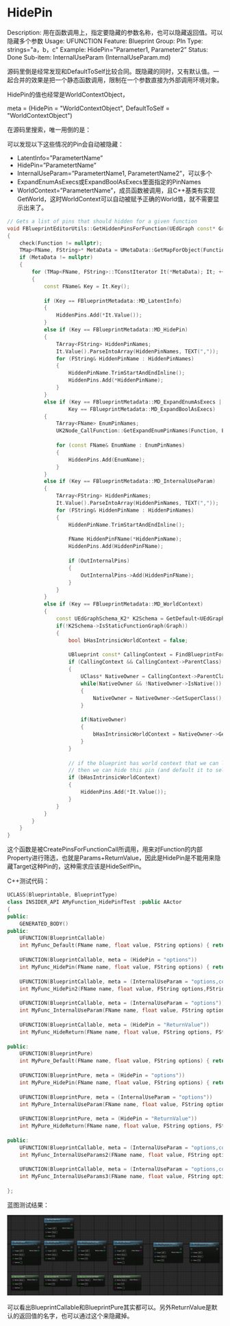 # HidePin

Description: 用在函数调用上，指定要隐藏的参数名称，也可以隐藏返回值。可以隐藏多个参数
Usage: UFUNCTION
Feature: Blueprint
Group: PIn
Type: strings="a，b，c"
Example: HidePin="Parameter1, Parameter2”
Status: Done
Sub-item: InternalUseParam (InternalUseParam.md)

源码里倒是经常发现和DefaultToSelf比较合同。既隐藏的同时，又有默认值。一起合并的效果是把一个静态函数调用，限制在一个参数直接为外部调用环境对象。

HidePin的值也经常是WorldContextObject，

meta = (HidePin = "WorldContextObject", DefaultToSelf = "WorldContextObject")

在源码里搜索，唯一用倒的是：

可以发现以下这些情况的Pin会自动被隐藏：

- LatentInfo=”ParametertName”
- HidePin=”ParametertName”
- InternalUseParam=”ParametertName1, ParametertName2”，可以多个
- ExpandEnumAsExecs或ExpandBoolAsExecs里面指定的PinNames
- WorldContext=”ParametertName”，成员函数被调用，且C++基类有实现GetWorld，这时WorldContext可以自动被赋予正确的World值，就不需要显示出来了。

```cpp
// Gets a list of pins that should hidden for a given function
void FBlueprintEditorUtils::GetHiddenPinsForFunction(UEdGraph const* Graph, UFunction const* Function, TSet<FName>& HiddenPins, TSet<FName>* OutInternalPins)
{
	check(Function != nullptr);
	TMap<FName, FString>* MetaData = UMetaData::GetMapForObject(Function);	
	if (MetaData != nullptr)
	{
		for (TMap<FName, FString>::TConstIterator It(*MetaData); It; ++It)
		{
			const FName& Key = It.Key();

			if (Key == FBlueprintMetadata::MD_LatentInfo)
			{
				HiddenPins.Add(*It.Value());
			}
			else if (Key == FBlueprintMetadata::MD_HidePin)
			{
				TArray<FString> HiddenPinNames;
				It.Value().ParseIntoArray(HiddenPinNames, TEXT(","));
				for (FString& HiddenPinName : HiddenPinNames)
				{
					HiddenPinName.TrimStartAndEndInline();
					HiddenPins.Add(*HiddenPinName);
				}
			}
			else if (Key == FBlueprintMetadata::MD_ExpandEnumAsExecs ||
					Key == FBlueprintMetadata::MD_ExpandBoolAsExecs)
			{
				TArray<FName> EnumPinNames;
				UK2Node_CallFunction::GetExpandEnumPinNames(Function, EnumPinNames);
				
				for (const FName& EnumName : EnumPinNames)
				{
					HiddenPins.Add(EnumName);
				}
			}
			else if (Key == FBlueprintMetadata::MD_InternalUseParam)
			{
				TArray<FString> HiddenPinNames;
				It.Value().ParseIntoArray(HiddenPinNames, TEXT(","));
				for (FString& HiddenPinName : HiddenPinNames)
				{
					HiddenPinName.TrimStartAndEndInline();

					FName HiddenPinFName(*HiddenPinName);
					HiddenPins.Add(HiddenPinFName);

					if (OutInternalPins)
					{
						OutInternalPins->Add(HiddenPinFName);
					}
				}
			}
			else if (Key == FBlueprintMetadata::MD_WorldContext)
			{
				const UEdGraphSchema_K2* K2Schema = GetDefault<UEdGraphSchema_K2>();
				if(!K2Schema->IsStaticFunctionGraph(Graph))
				{
					bool bHasIntrinsicWorldContext = false;

					UBlueprint const* CallingContext = FindBlueprintForGraph(Graph);
					if (CallingContext && CallingContext->ParentClass)
					{
						UClass* NativeOwner = CallingContext->ParentClass;
						while(NativeOwner && !NativeOwner->IsNative())
						{
							NativeOwner = NativeOwner->GetSuperClass();
						}

						if(NativeOwner)
						{
							bHasIntrinsicWorldContext = NativeOwner->GetDefaultObject()->ImplementsGetWorld();
						}
					}

					// if the blueprint has world context that we can lookup with "self", 
					// then we can hide this pin (and default it to self)
					if (bHasIntrinsicWorldContext)
					{
						HiddenPins.Add(*It.Value());
					}
				}
			}
		}
	}
}
```

这个函数是被CreatePinsForFunctionCall所调用，用来对Function的内部Property进行筛选，也就是Params+ReturnValue，因此是HidePin是不能用来隐藏Target这种Pin的，这种需求应该是HideSelfPin。

C++测试代码：

```cpp
UCLASS(Blueprintable, BlueprintType)
class INSIDER_API AMyFunction_HidePinfTest :public AActor
{
public:
	GENERATED_BODY()
public:
	UFUNCTION(BlueprintCallable)
	int MyFunc_Default(FName name, float value, FString options) { return 0; }

	UFUNCTION(BlueprintCallable, meta = (HidePin = "options"))
	int MyFunc_HidePin(FName name, float value, FString options) { return 0; }

	UFUNCTION(BlueprintCallable, meta = (InternalUseParam = "options,comment"))
	int MyFunc_HidePin2(FName name, float value, FString options,FString comment) { return 0; }

	UFUNCTION(BlueprintCallable, meta = (InternalUseParam = "options"))
	int MyFunc_InternalUseParam(FName name, float value, FString options) { return 0; }

	UFUNCTION(BlueprintCallable, meta = (HidePin = "ReturnValue"))
	int MyFunc_HideReturn(FName name, float value, FString options, FString& otherReturn) { return 0; }

public:
	UFUNCTION(BlueprintPure)
	int MyPure_Default(FName name, float value, FString options) { return 0; }

	UFUNCTION(BlueprintPure, meta = (HidePin = "options"))
	int MyPure_HidePin(FName name, float value, FString options) { return 0; }

	UFUNCTION(BlueprintPure, meta = (InternalUseParam = "options"))
	int MyPure_InternalUseParam(FName name, float value, FString options) { return 0; }

	UFUNCTION(BlueprintPure, meta = (HidePin = "ReturnValue"))
	int MyPure_HideReturn(FName name, float value, FString options, FString& otherReturn) { return 0; }

public:
	UFUNCTION(BlueprintCallable, meta = (InternalUseParam = "options,comment"))
	int MyFunc_InternalUseParams2(FName name, float value, FString options,FString comment) { return 0; }

	UFUNCTION(BlueprintCallable, meta = (InternalUseParam = "options,comment,ReturnValue"))
	int MyFunc_InternalUseParams3(FName name, float value, FString options,FString comment) { return 0; }

};
```

蓝图测试结果：

![Untitled](HidePin/Untitled.png)

可以看出BlueprintCallable和BlueprintPure其实都可以。另外ReturnValue是默认的返回值的名字，也可以通过这个来隐藏掉。